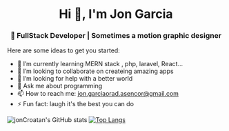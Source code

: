 <h1 align="center">Hi 👋, I'm Jon Garcia</h1>
<h3 align="center">👾 FullStack Developer | Sometimes a motion graphic designer</h3>



Here are some ideas to get you started:


- 🌱 I’m currently learning MERN stack , php, laravel, React...
- 👯 I’m looking to collaborate on createing amazing apps
- 🤔 I’m looking for help with a better world
- 💬 Ask me about programming
- 📫 How to reach me: jon.garciaorad.asencor@gmail.com
- ⚡ Fun fact: laugh it's the best you can do


![jonCroatan's GitHub stats](https://github-readme-stats.vercel.app/api?username=jonCroatanUto&show_icons=true&theme=merko)
[![Top Langs](https://github-readme-stats.vercel.app/api/top-langs/?username=jonCroatanUto&layout=compact)](https://github.com/jonCroatanUto/github-readme-stats&bg_color=30,e96443,904e95&title_color=fff&text_color=fff)



